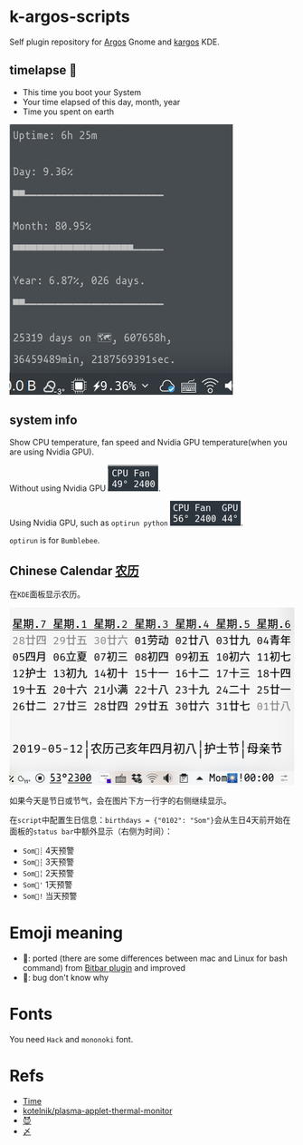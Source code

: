 # k-argos-scripts

Self plugin repository for [Argos](https://github.com/p-e-w/argos) Gnome and [kargos](https://github.com/lipido/kargos) KDE.

## timelapse 🚌

+ This time you boot your System
+ Your time elapsed of this day, month, year
+ Time you spent on earth

![](screenshots/k-timelapse.png)

## system info

Show CPU temperature, fan speed and Nvidia GPU temperature(when you are using Nvidia GPU).

Without using Nvidia GPU ![](screenshots/sys_info.png).

Using Nvidia GPU, such as `optirun python` ![](screenshots/sys_info_with_GPU.png).

`optirun` is for `Bumblebee`.

## Chinese Calendar [农历](https://en.wikipedia.org/wiki/Chinese_calendar)

在`KDE`面板显示农历。

![date-pretty](screenshots/calendar.png)

如果今天是节日或节气，会在图片下方一行字的右侧继续显示。

在`script`中配置生日信息：`birthdays = {"0102": "Som"}`会从生日$4$天前开始在面板的`status bar`中额外显示（右侧为时间）：

+ `Som🎂┊` $4$天预警
+ `Som🎂┆` $3$天预警
+ `Som🎂╎` $2$天预警
+ `Som🎂'` $1$天预警
+ `Som🎂!` 当天预警

# Emoji meaning

+ 🚌: ported (there are some differences between mac and Linux for bash command) from [Bitbar plugin](https://github.com/matryer/bitbar-plugins) and improved
+ 🤔: bug don't know why

# Fonts

You need `Hack` and `mononoki` font.

# Refs

+ [Time](https://raw.githubusercontent.com/matryer/bitbar-plugins/master/Time/progress.1h.sh) 
+ [kotelnik/plasma-applet-thermal-monitor](https://github.com/kotelnik/plasma-applet-thermal-monitor)
+ [😈](https://emojipedia.org)
+ [〆](https://coolsymbol.com/line-symbols.html)
